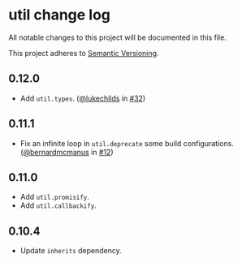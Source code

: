 # util change log

All notable changes to this project will be documented in this file.

This project adheres to [Semantic Versioning](http://semver.org/).

## 0.12.0
* Add `util.types`. ([@lukechilds](https://github.com/lukechilds) in [#32](https://github.com/browserify/node-util/pull/35))

## 0.11.1
* Fix an infinite loop in `util.deprecate` some build configurations. ([@bernardmcmanus](https://github.com/bernardmcmanus) in [#12](https://github.com/browserify/node-util/pull/12))

## 0.11.0
* Add `util.promisify`.
* Add `util.callbackify`.

## 0.10.4
* Update `inherits` dependency.
